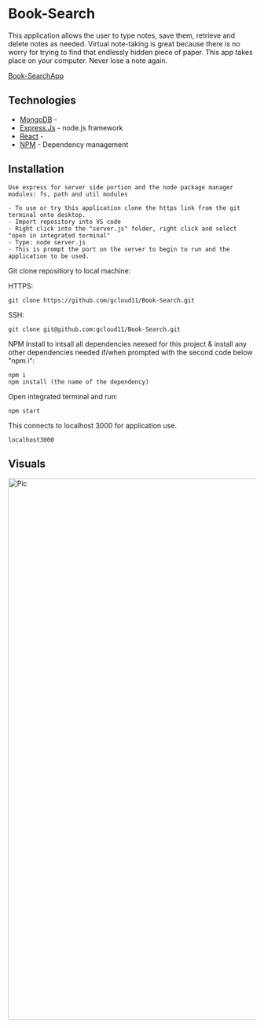 
# Book-Search

This application allows the user to type notes, save them, retrieve and delete notes as needed. Virtual note-taking is great because there is no worry for trying to find that endlessly hidden piece of paper. This app takes place on your computer. Never lose a note again.

[Book-SearchApp](https://fathomless-tor-08773.herokuapp.com/)


  ## Technologies

* [MongoDB]() - 
* [Express.Js](https://expressjs.com/) - node.js framework
* [React]() - 
* [NPM](https://expressjs.com/) - Dependency management



## Installation
```
Use express for server side portion and the node package manager modules: fs, path and util modules
```
```
- To use or try this application clone the https link from the git terminal onto desktop.
- Import repository into VS code
- Right click into the "server.js" folder, right click and select "open in integrated terminal"
- Type: node server.js
- This is prompt the port on the server to begin to run and the application to be used.
```

Git clone repositiory to local machine:

HTTPS:
```
git clone https://github.com/gcloud11/Book-Search.git
```
SSH:
```
git clone git@github.com:gcloud11/Book-Search.git
```
NPM Install to intsall all dependencies neesed for this project & install any other dependencies needed if/when prompted with the second code below "npm i":
```
npm i
npm install (the name of the dependency)
```
Open integrated terminal and run:
```
npm start
```
This connects to localhost 3000 for application use. 
```
localhost3000
```

## Visuals
<img width="1103" alt="Pic" src="https://user-images.githubusercontent.com/67169488/101080178-103c6400-356e-11eb-9f10-08938adddce6.png">
